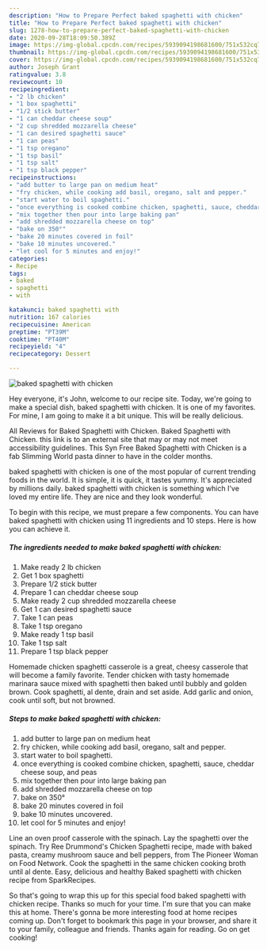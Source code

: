 ```yaml
---
description: "How to Prepare Perfect baked spaghetti with chicken"
title: "How to Prepare Perfect baked spaghetti with chicken"
slug: 1278-how-to-prepare-perfect-baked-spaghetti-with-chicken
date: 2020-09-28T18:09:50.389Z
image: https://img-global.cpcdn.com/recipes/5939094198681600/751x532cq70/baked-spaghetti-with-chicken-recipe-main-photo.jpg
thumbnail: https://img-global.cpcdn.com/recipes/5939094198681600/751x532cq70/baked-spaghetti-with-chicken-recipe-main-photo.jpg
cover: https://img-global.cpcdn.com/recipes/5939094198681600/751x532cq70/baked-spaghetti-with-chicken-recipe-main-photo.jpg
author: Joseph Grant
ratingvalue: 3.8
reviewcount: 10
recipeingredient:
- "2 lb chicken"
- "1 box spaghetti"
- "1/2 stick butter"
- "1 can cheddar cheese soup"
- "2 cup shredded mozzarella cheese"
- "1 can desired spaghetti sauce"
- "1 can peas"
- "1 tsp oregano"
- "1 tsp basil"
- "1 tsp salt"
- "1 tsp black pepper"
recipeinstructions:
- "add butter to large pan on medium heat"
- "fry chicken, while cooking add basil, oregano, salt and pepper."
- "start water to boil spaghetti."
- "once everything is cooked combine chicken, spaghetti, sauce, cheddar cheese soup, and peas"
- "mix together then pour into large baking pan"
- "add shredded mozzarella cheese on top"
- "bake on 350°"
- "bake 20 minutes covered in foil"
- "bake 10 minutes uncovered."
- "let cool for 5 minutes and enjoy!"
categories:
- Recipe
tags:
- baked
- spaghetti
- with

katakunci: baked spaghetti with 
nutrition: 167 calories
recipecuisine: American
preptime: "PT39M"
cooktime: "PT40M"
recipeyield: "4"
recipecategory: Dessert

---
```



![baked spaghetti with chicken](https://img-global.cpcdn.com/recipes/5939094198681600/751x532cq70/baked-spaghetti-with-chicken-recipe-main-photo.jpg)

Hey everyone, it's John, welcome to our recipe site. Today, we're going to make a special dish, baked spaghetti with chicken. It is one of my favorites. For mine, I am going to make it a bit unique. This will be really delicious.

All Reviews for Baked Spaghetti with Chicken. Baked Spaghetti with Chicken. this link is to an external site that may or may not meet accessibility guidelines. This Syn Free Baked Spaghetti with Chicken is a fab Slimming World pasta dinner to have in the colder months.

baked spaghetti with chicken is one of the most popular of current trending foods in the world. It is simple, it is quick, it tastes yummy. It's appreciated by millions daily. baked spaghetti with chicken is something which I've loved my entire life. They are nice and they look wonderful.


To begin with this recipe, we must prepare a few components. You can have baked spaghetti with chicken using 11 ingredients and 10 steps. Here is how you can achieve it.

<!--inarticleads1-->

##### The ingredients needed to make baked spaghetti with chicken:

1. Make ready 2 lb chicken
1. Get 1 box spaghetti
1. Prepare 1/2 stick butter
1. Prepare 1 can cheddar cheese soup
1. Make ready 2 cup shredded mozzarella cheese
1. Get 1 can desired spaghetti sauce
1. Take 1 can peas
1. Take 1 tsp oregano
1. Make ready 1 tsp basil
1. Take 1 tsp salt
1. Prepare 1 tsp black pepper


Homemade chicken spaghetti casserole is a great, cheesy casserole that will become a family favorite. Tender chicken with tasty homemade marinara sauce mixed with spaghetti then baked until bubbly and golden brown. Cook spaghetti, al dente, drain and set aside. Add garlic and onion, cook until soft, but not browned. 

<!--inarticleads2-->

##### Steps to make baked spaghetti with chicken:

1. add butter to large pan on medium heat
1. fry chicken, while cooking add basil, oregano, salt and pepper.
1. start water to boil spaghetti.
1. once everything is cooked combine chicken, spaghetti, sauce, cheddar cheese soup, and peas
1. mix together then pour into large baking pan
1. add shredded mozzarella cheese on top
1. bake on 350°
1. bake 20 minutes covered in foil
1. bake 10 minutes uncovered.
1. let cool for 5 minutes and enjoy!


Line an oven proof casserole with the spinach. Lay the spaghetti over the spinach. Try Ree Drummond&#39;s Chicken Spaghetti recipe, made with baked pasta, creamy mushroom sauce and bell peppers, from The Pioneer Woman on Food Network. Cook the spaghetti in the same chicken cooking broth until al dente. Easy, delicious and healthy Baked spaghetti with chicken recipe from SparkRecipes. 

So that's going to wrap this up for this special food baked spaghetti with chicken recipe. Thanks so much for your time. I'm sure that you can make this at home. There's gonna be more interesting food at home recipes coming up. Don't forget to bookmark this page in your browser, and share it to your family, colleague and friends. Thanks again for reading. Go on get cooking!
